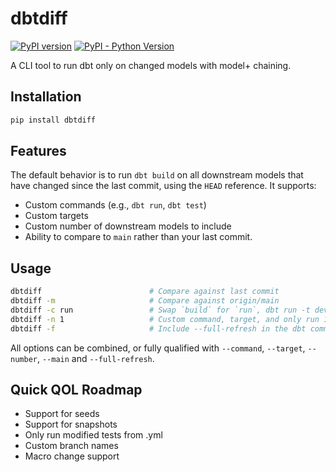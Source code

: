 # dbtdiff

[![PyPI version](https://img.shields.io/pypi/v/dbtdiff.svg)](https://pypi.org/project/dbtdiff/)
[![PyPI - Python Version](https://img.shields.io/pypi/pyversions/dbtdiff.svg)](https://pypi.org/project/dbtdiff/)

A CLI tool to run dbt only on changed models with model+ chaining.

## Installation

```bash
pip install dbtdiff
```

## Features

The default behavior is to run `dbt build` on all downstream models that have changed since the last commit, using the `HEAD` reference. It supports:
- Custom commands (e.g., `dbt run`, `dbt test`)
- Custom targets
- Custom number of downstream models to include
- Ability to compare to `main` rather than your last commit.

## Usage

```bash
dbtdiff                        # Compare against last commit
dbtdiff -m                     # Compare against origin/main
dbtdiff -c run                 # Swap `build` for `run`, dbt run -t dev
dbtdiff -n 1                   # Custom command, target, and only run 1 downstream model
dbtdiff -f                     # Include --full-refresh in the dbt command
```

All options can be combined, or fully qualified with `--command`, `--target`, `--number`, `--main` and `--full-refresh`.

## Quick QOL Roadmap

- Support for seeds
- Support for snapshots 
- Only run modified tests from .yml
- Custom branch names
- Macro change support
